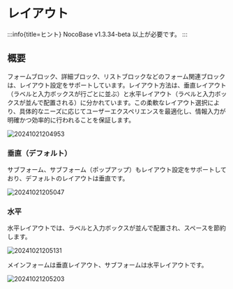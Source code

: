 # レイアウト

:::info{title=ヒント}
NocoBase v1.3.34-beta 以上が必要です。
:::

## 概要

フォームブロック、詳細ブロック、リストブロックなどのフォーム関連ブロックは、レイアウト設定をサポートしています。レイアウト方法は、垂直レイアウト（ラベルと入力ボックスが行ごとに並ぶ）と水平レイアウト（ラベルと入力ボックスが並んで配置される）に分かれています。この柔軟なレイアウト選択により、具体的なニーズに応じてユーザーエクスペリエンスを最適化し、情報入力が明確かつ効率的に行われることを保証します。

![20241021204953](https://static-docs.nocobase.com/20241021204953.png)

### 垂直（デフォルト）

サブフォーム、サブフォーム（ポップアップ）もレイアウト設定をサポートしており、デフォルトのレイアウトは垂直です。

![20241021205047](https://static-docs.nocobase.com/20241021205047.png)

### 水平

水平レイアウトでは、ラベルと入力ボックスが並んで配置され、スペースを節約します。

![20241021205131](https://static-docs.nocobase.com/20241021205131.png)

メインフォームは垂直レイアウト、サブフォームは水平レイアウトです。

![20241021205203](https://static-docs.nocobase.com/20241021205203.png)
